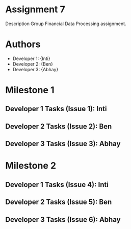 # Assignment 7
Description
Group Financial Data Processing assignment.

# Authors
- Developer 1: {Inti}
- Developer 2: {Ben}
- Developer 3: {Abhay}

# Milestone 1
## Developer 1 Tasks (Issue 1): Inti
## Developer 2 Tasks (Issue 2): Ben
## Developer 3 Tasks (Issue 3): Abhay

# Milestone 2
## Developer 1 Tasks (Issue 4): Inti
## Developer 2 Tasks (Issue 5): Ben
## Developer 3 Tasks (Issue 6): Abhay
